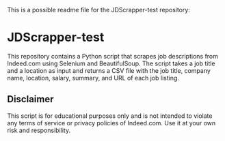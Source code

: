 This is a possible readme file for the JDScrapper-test repository:

# JDScrapper-test
This repository contains a Python script that scrapes job descriptions from Indeed.com using Selenium and BeautifulSoup. The script takes a job title and a location as input and returns a CSV file with the job title, company name, location, salary, summary, and URL of each job listing.

## Disclaimer
This script is for educational purposes only and is not intended to violate any terms of service or privacy policies of Indeed.com. Use it at your own risk and responsibility.
